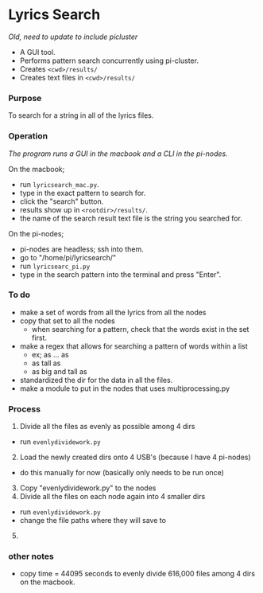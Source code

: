 # Lyrics Search
_Old, need to update to include picluster_
* A GUI tool. 
* Performs pattern search concurrently using pi-cluster. 
* Creates `<cwd>/results/` 
* Creates text files in `<cwd>/results/`

### Purpose

To search for a string in all of the lyrics files.

### Operation

_The program runs a GUI in the macbook and a CLI in the pi-nodes._

On the macbook;
* run `lyricsearch_mac.py`.
* type in the exact pattern to search for.
* click the "search" button.
* results show up in `<rootdir>/results/`.
* the name of the search result text file is the string you searched for.

On the pi-nodes;
* pi-nodes are headless; ssh into them.
* go to "/home/pi/lyricsearch/"
* run `lyricsearc_pi.py`
* type in the search pattern into the terminal and press "Enter".

### To do
* make a set of words from all the lyrics from all the nodes
* copy that set to all the nodes
  * when searching for a pattern, check that the words exist in the set first.
* make a regex that allows for searching a pattern of words within a list
  * ex; as ... as
  * as tall as
  * as big and tall as
* standardized the dir for the data in all the files.
* make a module to put in the nodes that uses multiprocessing.py

### Process
1. Divide all the files as evenly as possible among 4 dirs
  * run `evenlydividework.py`
2. Load the newly created dirs onto 4 USB's (because I have 4 pi-nodes)
  * do this manually for now (basically only needs to be run once)
3. Copy "evenlydividework.py" to the nodes
4. Divide all the files on each node again into 4 smaller dirs
  * run `evenlydividework.py`
  * change the file paths where they will save to
5. 

### other notes
* copy time =  44095 seconds to evenly divide 616,000 files among 4 dirs on the macbook.
